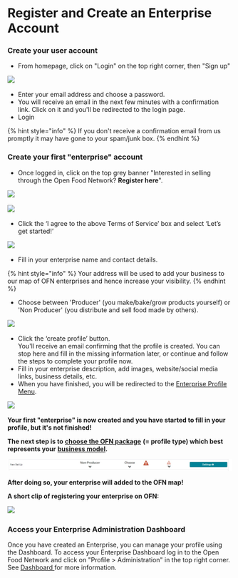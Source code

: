# Register and Create an Enterprise Account

### Create your user account

* From homepage, click on "Login" on the top right corner, then "Sign up"&#x20;

![](../.gitbook/assets/loginsetup.jpg)

* Enter your email address and choose a password.
* You will receive an email in the next few minutes with a confirmation link. Click on it and you'll be redirected to the login page. &#x20;
* Login

{% hint style="info" %}
If you don't receive a confirmation email from us promptly it may have gone to your spam/junk box.
{% endhint %}

### Create your first "enterprise" account

* Once logged in, click on the top grey banner "Interested in selling through the Open Food Network? **Register here**".

![](../.gitbook/assets/registerenterprise.jpg)

![](../.gitbook/assets/welcome1.jpg)

* Click the ‘I agree to the above Terms of Service’ box and select ‘Let’s get started!’

![](../.gitbook/assets/letsgetstarted.jpg)

* Fill in your enterprise name and contact details.

{% hint style="info" %}
Your address will be used to add your business to our map of OFN enterprises and hence increase your visibility.
{% endhint %}

* Choose between 'Producer' (you make/bake/grow products yourself) or 'Non Producer' (you distribute and sell food made by others).

![](../.gitbook/assets/laststep.jpg)

* Click the ‘create profile’ button. \
  You'll receive an email confirming that the profile is created. You can stop here and fill in the missing information later, or continue and follow the steps to complete your profile now.&#x20;
* Fill in your enterprise description, add images, website/social media links, business details, etc.
* When you have finished, you will be redirected to the [Enterprise Profile Menu](enterprise-profile/).

![](../.gitbook/assets/newregister.jpg)

**Your first "enterprise" is now created and you have started to fill in your profile, but it's not finished!**&#x20;

**The next step is to** [**choose the OFN package**](enterprise-profile/package-types.md) **(= profile type) which best represents your** [**business model**](../your-quick-start-on-ofn-given-who-you-are.md)**.** &#x20;

![](../.gitbook/assets/choosing.jpg)

**After doing so, your enterprise will added to the OFN map!** &#x20;

**A short clip of registering your enterprise on OFN:**

![](../.gitbook/assets/registration.gif)

### Access your Enterprise Administration Dashboard

Once you have created an Enterprise, you can manage your profile using the Dashboard. To access your Enterprise Dashboard log in to the Open Food Network and click on "Profile > Administration" in the top right corner. See [Dashboard ](dashboard.md)for more information.
